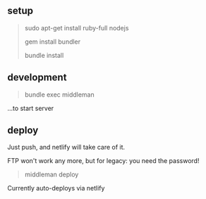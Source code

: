 ## setup

> sudo apt-get install ruby-full nodejs
> 
> gem install bundler
> 
> bundle install

## development

> bundle exec middleman

...to start server

## deploy

Just push, and netlify will take care of it. 

FTP won't work any more, but for legacy: you need the password!

> middleman deploy

Currently auto-deploys via netlify
